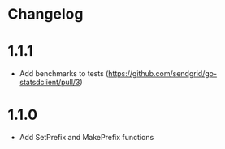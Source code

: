 Changelog
=========

# 1.1.1
- Add benchmarks to tests
  (https://github.com/sendgrid/go-statsdclient/pull/3)

# 1.1.0
- Add SetPrefix and MakePrefix functions
